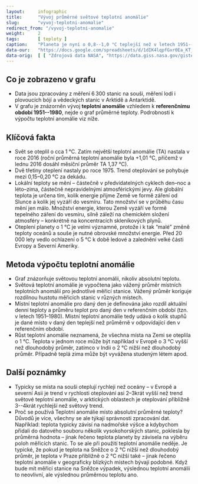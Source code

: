 ```yaml
---
layout:     infographic
title:      "Vývoj průměrné světové teplotní anomálie"
slug:       "vyvoj-teplotni-anomalie"
redirect_from: "/vyvoj-teplotni-anomalie"
weight:     2
tags:       [ teploty ]
caption:    "Planeta je nyní o 0,8--1,0 °C teplejší než v letech 1951--1980. To je však průměrná hodnota teplotní anomálie pro celou planetu -- většina míst na severní polokouli je dnes oproti referenčnímu období teplejší o 2--3 °C."
data-our:   "https://docs.google.com/spreadsheets/d/1dIK4lqpfGxr0Ea_KT_WmR6GpB2nc2Y9ylYf_3TBu95M/edit?usp=sharing"
data-orig:  [ [ "Zdrojová data NASA", "https://data.giss.nasa.gov/gistemp/" ] ]
---
```


## Co je zobrazeno v grafu

* Data jsou zpracovány z měření 6&thinsp;300  stanic na souši, měření lodí i plovoucích bójí a vědeckých stanic v Arktidě a Antarktidě.
* V grafu je znázorněn vývoj __teplotní anomálie__ vzhledem k __referenčnímu období 1951--1980__, nejde o graf průměrné teploty. Podrobnosti k výpočtu teplotní anomálie viz níže.

## Klíčová fakta

* Svět se oteplil o cca 1 °C. Zatím největší teplotní anomálie (TA) nastala v roce 2016 (roční průměrná teplotní anomálie byla +1,01 °C, přičemž v lednu 2016 dosáhl měsíční průměr TA 1,37 °C).
* Dvě třetiny oteplení nastaly po roce 1975. Trend oteplování se pohybuje mezi 0,15&ndash;0,20 °C za dekádu.
* Lokální teploty se mění &ndash; částečně v předvídatelných cyklech den&ndash;noc a léto&ndash;zima, částečně nepravidelnými atmosférickými jevy. Ale globální teplota je určena tím, kolik energie přijme Země ve formě záření od Slunce a kolik jej vyzáří do vesmíru. Tato množství se v průběhu času mění jen málo. Množství energie, kterou Země vyzáří ve formě tepelného záření do vesmíru, silně záleží na chemickém složení atmosféry &ndash; konkrétně na koncentracích skleníkových plynů.
* Oteplení planety o 1 °C je velmi významné, protože i k tak “malé” změně teploty oceánů a souše je nutné obrovské množství energie. Před 20&thinsp;000 lety vedlo ochlazení o 5 °C k době ledové a zalednění velké části Evropy a Severní Ameriky.

## Metoda výpočtu teplotní anomálie

* Graf znázorňuje světovou teplotní anomálii, nikoliv absolutní teplotu.
* Světová teplotní anomálie je vypočtena jako vážený průměr místních teplotních anomálií pro jednotlivé měřicí stanice. Vážený průměr koriguje rozdílnou hustotu měřicích stanic v různých místech.
* Místní teplotní anomálie pro daný den je definována jako rozdíl aktuální denní teploty a průměru teplot pro daný den v referenčním období (tzn. v letech 1951&ndash;1980). Místní teplotní anomálie tedy udává o kolik stupňů je dané místo v daný den teplejší než průměrně v odpovídající den v referenčním období.
* Růst teplotní anomálie neznamená, že všechna místa na Zemi se oteplila o 1 °C. Teplota v jednom roce může být například v Evropě o 3 °C vyšší než dlouhodobý průměr, zatímco v Indii o 2 °C nižší než dlouhodobý průměr. Případně teplá zima může být vyvážena studeným létem apod.

## Další poznámky

* Typicky se místa na souši oteplují rychleji než oceány &ndash; v Evropě a severní Asii je trend v rychlosti oteplování asi 2&ndash;3krát vyšší než trend světové teplotní anomálie, v arktických oblastech je oteplování přibližně 3--4krát rychlejší než světový trend.
* Proč se používá Teplotní anomálie místo absolutní průměrné teploty? Důvodů je více, všechny se ale týkají správnosti zpracování dat. Například: teplota typicky závisí na nadmořské výšce a kdybychom přidali do datového souboru několik vysokohorských stanic, poklesla by průměrná hodnota &ndash; jinak řečeno teplota planety by závisela na výběru poloh měřicích stanic. To se ale při použití teplotní anomálie neděje. Je typické, že pokud je teplota na Sněžce o 2 °C nižší než dlouhodobý průměr, je teplota v Praze přibližně o 2 °C nižší také &ndash; jinak řečeno teplotní anomálie v geograficky blízkých místech bývají podobné. Když bude mít měřicí stanice na Sněžce výpadek, výslednou teplotní anomálii to neovlivní, ale výslednou průměrnou teplotu ano.
